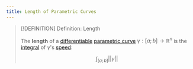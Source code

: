```yaml
---
title: Length of Parametric Curves
---
```


>[!DEFINITION] Definition: Length
>
>The **length** of a [differentiable](Differentiation/Differentiability%20of%20Parametric%20Curves.md) [parametric curve](Parametric%20Curve.md) $\gamma: [a; b] \to \mathbb{R}^n$ is the [integral](../../Real%20Functions/Integration/Definite%20Integrals.md) of $\gamma$'s [speed](../../../../Geometry/Euclidean%20Geometry/Curves/Parametrization.md):
>
>$$
>\int_{[a;b]} ||\dot{\gamma}||
>$$
>